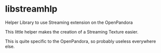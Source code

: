 # libstreamhlp
Helper Library to use Streaming extension on the OpenPandora

This little helper makes the creation of a Streaming Texture easier.

This is quite specific to the OpenPandora, so probably useless everywhere else.
